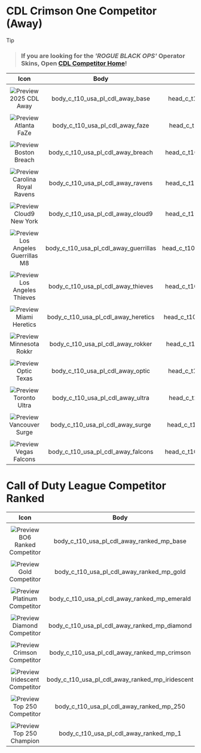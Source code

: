# CDL Crimson One Competitor (Away)

 > [!Tip] 
 > > ### If you are looking for the *'ROGUE BLACK OPS'* Operator Skins, Open [CDL Competitor Home](https://github.com/ImSimpy/BO6-Codenames/blob/main/Multiplayer/Operators/CDL%20Competitor%20Home.md)!
 >
 
| Icon | Body | Head | Arms
| :--: | :--: | :--: | :--:
| | | | | 
| ![Preview](https://static.wikia.nocookie.net/callofduty/images/2/27/2025CDLAway_Skin_BO6.png/revision/latest?cb=20241119222645) <br>2025 CDL Away | body_c_t10_usa_pl_cdl_away_base | head_c_t10_usa_pl_cdl_away_base | vm_c_t10_usa_pl_cdl_away_base | 
| | | | | 
| ![Preview](https://static.wikia.nocookie.net/callofduty/images/1/16/AtlantaFaZe_Away_Competitor_Skin_BO6.png/revision/latest?cb=20250111105919) <br>Atlanta FaZe | body_c_t10_usa_pl_cdl_away_faze | head_c_t10_usa_pl_cdl_away_faze | vm_c_t10_usa_pl_cdl_away_faze | 
| | | | | 
| ![Preview](https://static.wikia.nocookie.net/callofduty/images/6/60/BostonBreach_Away_Competitor_Skin_BO6.png/revision/latest?cb=20250111105921) <br>Boston Breach | body_c_t10_usa_pl_cdl_away_breach | head_c_t10_usa_pl_cdl_away_breach | vm_c_t10_usa_pl_cdl_away_breach |  
| | | | | 
| ![Preview](https://static.wikia.nocookie.net/callofduty/images/f/f7/CarolinaRoyalRavens_Away_Competitor_Skin_BO6.png/revision/latest?cb=20250111105923) <br>Carolina Royal Ravens  | body_c_t10_usa_pl_cdl_away_ravens | head_c_t10_usa_pl_cdl_away_ravens  | vm_c_t10_usa_pl_cdl_away_ravens | 
| | | | | 
| ![Preview](https://static.wikia.nocookie.net/callofduty/images/5/58/Cloud9NewYork_Away_Competitor_Skin_BO6.png/revision/latest?cb=20250111105924) <br>Cloud9 New York  | body_c_t10_usa_pl_cdl_away_cloud9  | head_c_t10_usa_pl_cdl_away_cloud9 | vm_c_t10_usa_pl_cdl_away_cloud9 | 
| | | | | 
| ![Preview](https://static.wikia.nocookie.net/callofduty/images/5/59/LosAngelesGuerrillasM8_Away_Competitor_Skin_BO6.png/revision/latest?cb=20250111105926) <br>Los Angeles Guerrillas M8  | body_c_t10_usa_pl_cdl_away_guerrillas  | head_c_t10_usa_pl_cdl_away_guerrillas | vm_c_t10_usa_pl_cdl_away_guerrillas | 
| | | | | 
| ![Preview](https://static.wikia.nocookie.net/callofduty/images/4/44/LosAngelesThieves_Away_Competitor_Skin_BO6.png/revision/latest?cb=20250111105928) <br>Los Angeles Thieves | body_c_t10_usa_pl_cdl_away_thieves | head_c_t10_usa_pl_cdl_away_thieves | vm_c_t10_usa_pl_cdl_away_thieves | 
| | | | | 
| ![Preview](https://static.wikia.nocookie.net/callofduty/images/8/8f/MiamiHeretics_Away_Competitor_Skin_BO6.png/revision/latest?cb=20250111105929) <br>Miami Heretics | body_c_t10_usa_pl_cdl_away_heretics | head_c_t10_usa_pl_cdl_away_heretics | vm_c_t10_usa_pl_cdl_away_heretics | 
| | | | | 
| ![Preview](https://static.wikia.nocookie.net/callofduty/images/b/be/MinnesotaRokkr_Away_Competitor_Skin_BO6.png/revision/latest?cb=20250111105931) <br>Minnesota Rokkr  | body_c_t10_usa_pl_cdl_away_rokker | head_c_t10_usa_pl_cdl_away_rokker | vm_c_t10_usa_pl_cdl_away_rokker | 
| | | | | 
| ![Preview](https://static.wikia.nocookie.net/callofduty/images/3/3f/OpticTexas_Away_Competitor_Skin_BO6.png/revision/latest?cb=20250111105933) <br>Optic Texas  | body_c_t10_usa_pl_cdl_away_optic | head_c_t10_usa_pl_cdl_away_optic | vm_c_t10_usa_pl_cdl_away_optic | 
| | | | | 
| ![Preview](https://static.wikia.nocookie.net/callofduty/images/2/2a/TorontoUltra_Away_Competitor_Skin_BO6.png/revision/latest?cb=20250111105935) <br>Toronto Ultra  | body_c_t10_usa_pl_cdl_away_ultra | head_c_t10_usa_pl_cdl_away_ultra | vm_c_t10_usa_pl_cdl_away_ultra |
| | | | | 
| ![Preview](https://static.wikia.nocookie.net/callofduty/images/d/d7/VancouverSurge_Away_Competitor_Skin_BO6.png/revision/latest?cb=20250111105937) <br>Vancouver Surge | body_c_t10_usa_pl_cdl_away_surge | head_c_t10_usa_pl_cdl_away_surge | vm_c_t10_usa_pl_cdl_away_surge | 
| | | | | 
| ![Preview](https://static.wikia.nocookie.net/callofduty/images/f/f1/VegasFalcons_Away_Competitor_Skin_BO6.png/revision/latest?cb=20250111105938) <br>Vegas Falcons | body_c_t10_usa_pl_cdl_away_falcons | head_c_t10_usa_pl_cdl_away_falcons | vm_c_t10_usa_pl_cdl_away_falcons | 


# Call of Duty League Competitor Ranked
| Icon | Body | Head | Arms
| :--: | :--: | :--: | :--:
| | | | | 
| ![Preview](https://static.wikia.nocookie.net/callofduty/images/2/2c/BO6RankedCompetitor_Away_Skin_BO6.png/revision/latest?cb=20241119222647) <br>BO6 Ranked Competitor | body_c_t10_usa_pl_cdl_away_ranked_mp_base | head_c_t10_usa_pl_cdl_away_ranked_mp_base | vm_c_t10_usa_pl_cdl_away_ranked_mp_base | 
| | | | | 
| ![Preview](https://static.wikia.nocookie.net/callofduty/images/0/08/GoldCompetitor_Away_Skin_BO6.png/revision/latest?cb=20241119222652) <br>Gold Competitor | body_c_t10_usa_pl_cdl_away_ranked_mp_gold | head_c_t10_usa_pl_cdl_away_ranked_mp_gold | vm_c_t10_usa_pl_cdl_away_ranked_mp_gold | 
| | | | | 
| ![Preview](https://static.wikia.nocookie.net/callofduty/images/4/4d/PlatinumCompetitor_Away_Skin_BO6.png/revision/latest?cb=20241119222656) <br>Platinum Competitor | body_c_t10_usa_pl_cdl_away_ranked_mp_emerald | head_c_t10_usa_pl_cdl_away_ranked_mp_emerald | vm_c_t10_usa_pl_cdl_away_ranked_mp_emerald | 
| | | | | 
| ![Preview](https://static.wikia.nocookie.net/callofduty/images/3/37/DiamondCompetitor_Away_Skin_BO6.png/revision/latest?cb=20241119222650) <br>Diamond Competitor | body_c_t10_usa_pl_cdl_away_ranked_mp_diamond | head_c_t10_usa_pl_cdl_away_ranked_mp_diamond | vm_c_t10_usa_pl_cdl_away_ranked_mp_diamond | 
| | | | | 
| ![Preview](https://static.wikia.nocookie.net/callofduty/images/8/84/CrimsonCompetitor_Away_Skin_BO6.png/revision/latest?cb=20241119222649) <br>Crimson Competitor | body_c_t10_usa_pl_cdl_away_ranked_mp_crimson | head_c_t10_usa_pl_cdl_away_ranked_mp_crimson | vm_c_t10_usa_pl_cdl_away_ranked_mp_crimson | 
| | | | | 
| ![Preview](https://static.wikia.nocookie.net/callofduty/images/3/35/IridescentCompetitor_Away_Skin_BO6.png/revision/latest?cb=20241119222654) <br>Iridescent Competitor | body_c_t10_usa_pl_cdl_away_ranked_mp_iridescent | head_c_t10_usa_pl_cdl_away_ranked_mp_iridescent | vm_c_t10_usa_pl_cdl_away_ranked_mp_iridescent | 
| | | | | 
| ![Preview](https://static.wikia.nocookie.net/callofduty/images/7/73/Top250Competitor_Away_Skin_BO6.png/revision/latest?cb=20241119222659) <br>Top 250 Competitor | body_c_t10_usa_pl_cdl_away_ranked_mp_250 | head_c_t10_usa_pl_cdl_away_ranked_mp_250 | vm_c_t10_usa_pl_cdl_away_ranked_mp_250 | 
| | | | | 
| ![Preview](https://static.wikia.nocookie.net/callofduty/images/9/99/Top250Champion_Away_Skin_BO6.png/revision/latest?cb=20241119222658) <br>Top 250 Champion | body_c_t10_usa_pl_cdl_away_ranked_mp_1 | head_c_t10_usa_pl_cdl_away_ranked_mp_1 | vm_c_t10_usa_pl_cdl_away_ranked_mp_250 | 

